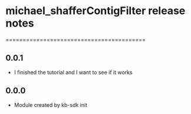 # michael_shafferContigFilter release notes
=========================================

0.0.1
-----
* I finished the tutorial and I want to see if it works

0.0.0
-----
* Module created by kb-sdk init
